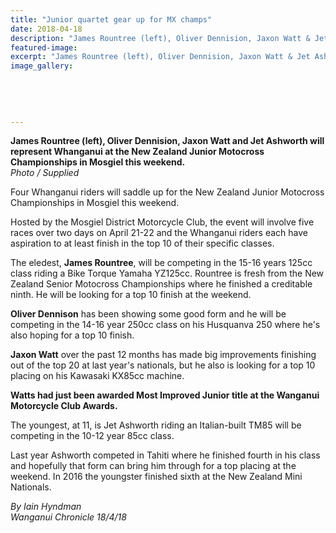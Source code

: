 ```yaml
---
title: "Junior quartet gear up for MX champs"
date: 2018-04-18
description: "James Rountree (left), Oliver Dennision, Jaxon Watt & Jet Ashworth will represent Whanganui at the NZ Jnr MX Champs..."
featured-image: 
excerpt: "James Rountree (left), Oliver Dennision, Jaxon Watt & Jet Ashworth will represent Whanganui at the NZ Jnr MX Championships in Mosgiel this weekend."
image_gallery:
    
    
    
    
    
---
```


<p><strong>James Rountree (left), Oliver Dennision, Jaxon Watt and Jet Ashworth will represent Whanganui at the New Zealand Junior Motocross Championships in Mosgiel this weekend.</strong><br /><em>Photo / Supplied</em></p>
<p class="element element-paragraph">Four Whanganui riders will saddle up for the New Zealand Junior Motocross Championships in Mosgiel this weekend.</p>
<p class="element element-paragraph">Hosted by the Mosgiel District Motorcycle Club, the event will involve five races over two days on April 21-22 and the Whanganui riders each have aspiration to at least finish in the top 10 of their specific classes.</p>
<p class="element element-paragraph">The eledest, <strong>James Rountree</strong>, will be competing in the 15-16 years 125cc class riding a Bike Torque Yamaha YZ125cc. Rountree is fresh from the New Zealand Senior Motocross Championships where he finished a creditable ninth. He will be looking for a top 10 finish at the weekend.</p>
<p class="element element-paragraph"><strong>Oliver Dennison</strong> has been showing some good form and he will be competing in the 14-16 year 250cc class on his Husquanva 250 where he's also hoping for a top 10 finish.</p>
<p class="element element-paragraph"><strong>Jaxon Watt</strong> over the past 12 months has made big improvements finishing out of the top 20 at last year's nationals, but he also is looking for a top 10 placing on his Kawasaki KX85cc machine.</p>
<p class="element element-paragraph"><strong>Watts had just been awarded Most Improved Junior title at the Wanganui Motorcycle Club Awards.</strong></p>
<p class="element element-paragraph">The youngest, at 11, is Jet Ashworth riding an Italian-built TM85 will be competing in the 10-12 year 85cc class.</p>
<p class="element element-paragraph">Last year Ashworth competed in Tahiti where he finished fourth in his class and hopefully that form can bring him through for a top placing at the weekend. In 2016 the youngster finished sixth at the New Zealand Mini Nationals.</p>
<p class="element element-paragraph"><em>By Iain Hyndman</em><br /><em>Wanganui Chronicle 18/4/18</em></p>


